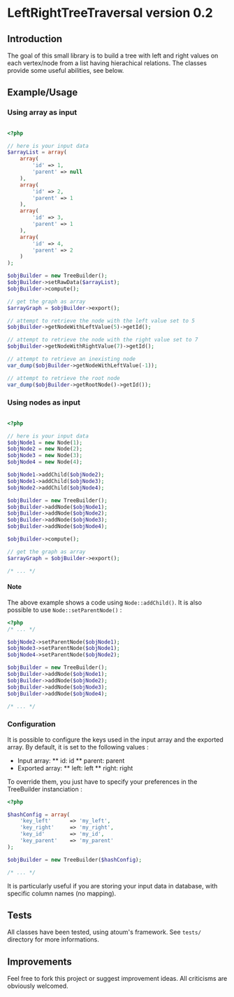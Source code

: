 # LeftRightTreeTraversal version 0.2

## Introduction

The goal of this small library is to build a tree with left and right values on each vertex/node from a list having hierachical relations.
The classes provide some useful abilities, see below.

## Example/Usage

### Using array as input
``` php

<?php 

// here is your input data
$arrayList = array(
	array(
		'id' => 1,
		'parent' => null
	),
	array(
		'id' => 2,
		'parent' => 1
	),
	array(
		'id' => 3,
		'parent' => 1
	),
	array(
		'id' => 4,
		'parent' => 2
	)
);

$objBuilder = new TreeBuilder();
$objBuilder->setRawData($arrayList);
$objBuilder->compute();

// get the graph as array
$arrayGraph = $objBuilder->export();

// attempt to retrieve the node with the left value set to 5
$objBuilder->getNodeWithLeftValue(5)->getId();

// attempt to retrieve the node with the right value set to 7
$objBuilder->getNodeWithRightValue(7)->getId();

// attempt to retrieve an inexisting node
var_dump($objBuilder->getNodeWithLeftValue(-1));

// attempt to retrieve the root node
var_dump($objBuilder->getRootNode()->getId());
```

### Using nodes as input

``` php

<?php 

// here is your input data
$objNode1 = new Node(1);
$objNode2 = new Node(2);
$objNode3 = new Node(3);
$objNode4 = new Node(4);

$objNode1->addChild($objNode2);
$objNode1->addChild($objNode3);
$objNode2->addChild($objNode4);

$objBuilder = new TreeBuilder();
$objBuilder->addNode($objNode1);
$objBuilder->addNode($objNode2);
$objBuilder->addNode($objNode3);
$objBuilder->addNode($objNode4);

$objBuilder->compute();

// get the graph as array
$arrayGraph = $objBuilder->export();

/* ... */

```

#### Note

The above example shows a code using `Node::addChild()`.
It is also possible to use `Node::setParentNode()` :

``` php
<?php 
/* ... */

$objNode2->setParentNode($objNode1);
$objNode3->setParentNode($objNode1);
$objNode4->setParentNode($objNode2);

$objBuilder = new TreeBuilder();
$objBuilder->addNode($objNode1);
$objBuilder->addNode($objNode2);
$objBuilder->addNode($objNode3);
$objBuilder->addNode($objNode4);

/* ... */

```

### Configuration

It is possible to configure the keys used in the input array and the exported array.
By default, it is set to the following values :

* Input array:
** id: id
** parent: parent
* Exported array:
** left: left
** right: right

To override them, you just have to specify your preferences in the TreeBuilder instanciation :

``` php
<?php 

$hashConfig = array(
    'key_left'      => 'my_left',
    'key_right'     => 'my_right',
    'key_id'        => 'my_id',
    'key_parent'    => 'my_parent'
);

$objBuilder = new TreeBuilder($hashConfig);

/* ... */

```
It is particularly useful if you are storing your input data in database, with specific column names (no mapping).

## Tests
All classes have been tested, using atoum's framework. See `tests/` directory for more informations.

## Improvements
Feel free to fork this project or suggest improvement ideas. All criticisms are obviously welcomed.
